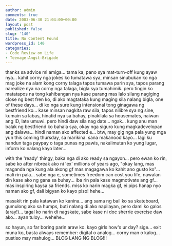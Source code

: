 ```yaml
---
author: admin
comments: true
date: 2003-06-30 21:04:00+00:00
layout: post
published: false
slug: '140'
title: No Content Found
wordpress_id: 140
categories:
- Code Review on Life
- Teenage-Angst-Brigade
---
```


thanks sa advice mi amiga... tama ka, pano sya mat-turn-off kung ayaw nya... kahit corny nga jokes ko tumatawa sya, minsan sinubukan ko nga mag joke na alam kong corny talaga tapos tumawa parin sya, tapos parang narealize nya na corny nga talaga, bigla sya tumahimik. pero tingin ko matatapos na tong kahibangan nya kase parang mas lalo silang nagiging close ng best fren ko, di ako magtataka kung maging sila nalang bigla, one of these days... di ko nga sure kung intensional tong ginagawa ng bestfriend ko... kase minsan nagkita raw sila, tapos nilibre sya ng sine, kumain sa labas, hinatid nya sa bahay, pinakilala sa housemates, naiwan ang ID, late umuwi. pero hindi daw sila nag date... ngak... kung anu man balak ng bestfriend ko bahala sya, okay nga siguro kung magkadevelopan ang dalawa... hindi naman ako affected e... btw, may gig nga pala yung mga yun this coming thursday, sa marikina. sana makanood kayo... lagi ku nandun taga paypay o taga punas ng pawis,  nakalimutan ko yung lugar, inform ko nalang kayo later...
  

  
with the 'ready' thingy, baka nga di ako ready sa ngayon... pero ewan ko rin, sabe ko after nibreak ako ni 'ex' millions of years ago, "okay lang, mas maganda nga kung ala akong gf mas magagawa ko kahit ano gusto ko"... mali rin pala... sabe nga e, sometimes freedom can cost you life, nawalan din kase ako ng gana sa buhay... iba rin pala kase magmotivate ang gf... mas inspiring kaysa sa friends.  miss ko narin magka gf, ei pips hanap nyo naman ako gf, dali bigyan ko kayo piso! hehe... 
  

  
masakit rin pala katawan ko kanina... ang sama ng bail ko sa skateboard, gumulong ako sa humps, buti nalang di ako napilayan, pero dami ko galos (aray!)... tagal ko narin di nagskate, sabe kase ni doc sherrie exercise daw ako... ayan tuloy... wehehe... 
  

  
so hayun, so far boring parin araw ko. kayo girls how's ur day? sige... exit muna ko, basta always remember: digital o analog... corny man o kalog... pustiso may mahulog... BLOG LANG NG BLOG!!!
